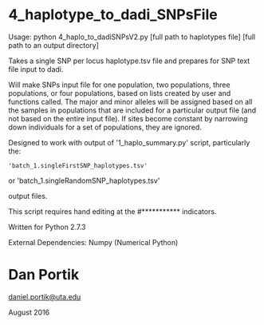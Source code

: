 # 4_haplotype_to_dadi_SNPsFile

Usage: python 4_haplo_to_dadiSNPsV2.py [full path to haplotypes file] [full path to an output directory]

Takes a single SNP per locus haplotype.tsv file and prepares for SNP text file input to dadi.

Will make SNPs input file for one population, two populations, three populations, or 
four populations, based on lists created by user and functions called.
The major and minor alleles will be assigned based on all the samples in populations that
are included for a particular output file (and not based on the entire input file). If 
sites become constant by narrowing down individuals for a set of populations, they are 
ignored. 


Designed to work with output of '1_haplo_summary.py' script, particularly the:

    'batch_1.singleFirstSNP_haplotypes.tsv' 

or 
    'batch_1.singleRandomSNP_haplotypes.tsv'
    
output files. 
		
This script requires hand editing at the #*********** indicators.


Written for Python 2.7.3

External Dependencies: Numpy (Numerical Python)

# Dan Portik

daniel.portik@uta.edu

August 2016

